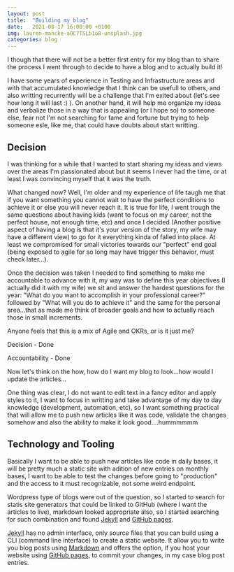 ```yaml
---
layout: post
title:  "Building my blog"
date:   2021-08-17 16:00:00 +0100
img: lauren-mancke-aOC7TSLb1o8-unsplash.jpg
categories: blog
---
```

I though that there will not be a better first entry for my blog than to share the process I went through to decide to have a blog and to actually build it!

I have some years of experience in Testing and Infrastructure areas and with that accumulated knowledge that I think can be usefull to others, and also writting recurrently will be a challenge that I'm exited about (let's see how long it will last :) ).
On another hand, it will help me organize my ideas and verbalize those in a way that is appealing (or I hope so) to someone else, fear not I'm not searching for fame and fortune but trying to help someone esle, like me, that could have doubts about start writting.

## Decision
I was thinking for a while that I wanted to start sharing my ideas and views over the areas I'm passionated about but it seems I never had the time, or at least I was convincing myself that it was the truth.

What changed now? Well, I'm older and my experience of life taugh me that if you want something you cannot wait to have the perfect conditions to achieve it or else you will never reach it. It is true for life, I went trough the same questions about having kids (want to focus on my career, not the perfect house, not enough time, etc) and once I decided (Another positive aspect of having a blog is that it's your version of the story, my wife may have a different view) to go for it everything kinda of falled into place. At least we compromised for small victories towards our "perfect" end goal (being exposed to agile for so long may have trigger this behavior, must check later...).

Once the decision was taken I needed to find something to make me accountable to advance with it, my way was to define this year objectives (I actually did it with my wife) we sit and answer the hardest questions for the year: "What do you want to accomplish in your professional career?" followed by "What will you do to achieve it" and the same for the personal area...that as made me think of broader goals and how to actually reach those in small increments.

Anyone feels that this is a mix of Agile and OKRs, or is it just me?

Decision - Done 

Accountability - Done

Now let's think on the how, how do I want my blog to look...how would I update the articles...

One thing was clear, I do not want to edit text in a fancy editor and apply styles to it, I want to focus in writting and take advantage of my day to day knowledge (development, automation, etc), so I want something practical that will allow me to push new articles like it was code, validate the changes somehow and also the ability to make it look good....hummmmmm

## Technology and Tooling
Basically I want to be able to push new articles like code in daily bases, it will be pretty much a static site with adition of new entries on monthly bases, I want to be able to test the changes before going to "production" and the access to it must recognizable, not some weird endpoint.

Wordpress type of blogs were out of the question, so I started to search for statis site generators that could be linked to GitHub (where I want the articles to live), markdown looked appropriate also, so I started searching for such combination and found [Jekyll][Jekyll-link] and [GitHub pages][githubpages-link].

[Jekyll][Jekyll-link] has no admin interface, only source files that you can build using a CLI (command line interface) to create a static website. It allow you to write you blog posts using [Markdown][markdown-link] and offers the option, if you host your website using [GitHub pages][githubpages-link], to commit your changes, in my case blog post entries.


[jekyll-link]: https://jekyllrb.com/
[githubpages-link]: https://pages.github.com/
[markdown-link]: https://www.markdownguide.org/
